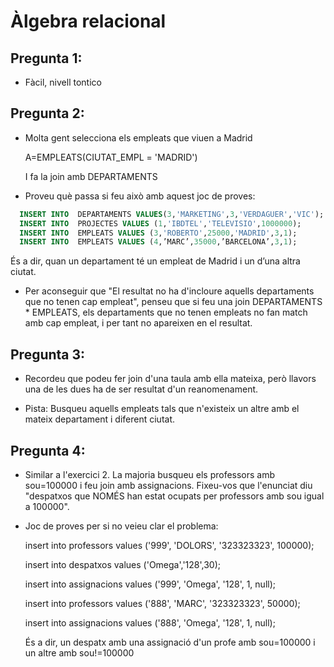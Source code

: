 # Àlgebra relacional

## Pregunta 1:

- Fàcil, nivell tontico

## Pregunta 2:

- Molta gent selecciona els empleats que viuen a Madrid

  A=EMPLEATS(CIUTAT_EMPL = 'MADRID')
  
  I fa la join amb DEPARTAMENTS
  
- Proveu què passa si feu això amb aquest joc de proves:
``` sql
  INSERT INTO  DEPARTAMENTS VALUES(3,'MARKETING',3,'VERDAGUER','VIC');
  INSERT INTO  PROJECTES VALUES (1,'IBDTEL','TELEVISIO',1000000);
  INSERT INTO  EMPLEATS VALUES (3,'ROBERTO',25000,'MADRID',3,1);
  INSERT INTO  EMPLEATS VALUES (4,’MARC’,35000,’BARCELONA’,3,1);
```
  És a dir, quan un departament té un empleat de Madrid i un d’una altra ciutat.

- Per aconseguir que "El resultat no ha d'incloure aquells departaments que no tenen cap empleat", penseu que si feu una join DEPARTAMENTS * EMPLEATS, els departaments que no tenen empleats no fan match amb cap empleat, i per tant no apareixen en el resultat.

## Pregunta 3:

- Recordeu que podeu fer join d'una taula amb ella mateixa, però llavors una de les dues ha de ser resultat d'un reanomenament.

- Pista: Busqueu aquells empleats tals que n'existeix un altre amb el mateix departament i diferent ciutat.

## Pregunta 4:

- Similar a l'exercici 2. La majoria busqueu els professors amb sou=100000 i feu join amb assignacions. Fixeu-vos que l'enunciat diu "despatxos que NOMÉS han estat ocupats per professors amb sou igual a 100000".

- Joc de proves per si no veieu clar el problema:

  insert into professors values ('999', 'DOLORS', '323323323', 100000);

  insert into despatxos values ('Omega','128',30);
  
  insert into assignacions values ('999', 'Omega', '128', 1, null);
 
  insert into professors values ('888', 'MARC', '323323323', 50000);
  
  insert into assignacions values ('888', 'Omega', '128', 1, null);
  
  És a dir, un despatx amb una assignació d'un profe amb sou=100000 i un altre amb sou!=100000
